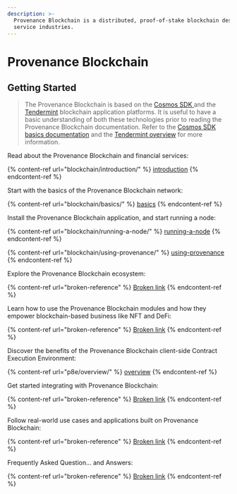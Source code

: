 ```yaml
---
description: >-
  Provenance Blockchain is a distributed, proof-of-stake blockchain designed for financial
  service industries.
---
```


# Provenance Blockchain

## Getting Started

> The Provenance Blockchain is based on the [Cosmos SDK ](https://docs.cosmos.network/v0.42/)and the [Tendermint](https://docs.tendermint.com/master/) blockchain application platforms.  It is useful to have a basic understanding of both these technologies prior to reading the Provenance Blockchain documentation. Refer to the [Cosmos SDK basics documentation](https://docs.cosmos.network/master/intro/overview.html) and the [Tendermint overview](https://docs.tendermint.com/master/introduction/what-is-tendermint.html#) for more information.

Read about the Provenance Blockchain and financial services:

{% content-ref url="blockchain/introduction/" %}
[introduction](blockchain/introduction/)
{% endcontent-ref %}

Start with the basics of the Provenance Blockchain network:

{% content-ref url="blockchain/basics/" %}
[basics](blockchain/basics/)
{% endcontent-ref %}

Install the Provenance Blockchain application, and start running a node:

{% content-ref url="blockchain/running-a-node/" %}
[running-a-node](blockchain/running-a-node/)
{% endcontent-ref %}

{% content-ref url="blockchain/using-provenance/" %}
[using-provenance](blockchain/using-provenance/)
{% endcontent-ref %}

Explore the Provenance Blockchain ecosystem:

{% content-ref url="broken-reference" %}
[Broken link](broken-reference)
{% endcontent-ref %}

Learn how to use the Provenance Blockchain modules and how they empower blockchain-based business like NFT and DeFi:

{% content-ref url="broken-reference" %}
[Broken link](broken-reference)
{% endcontent-ref %}

Discover the benefits of the Provenance Blockchain client-side Contract Execution Environment:

{% content-ref url="p8e/overview/" %}
[overview](p8e/overview/)
{% endcontent-ref %}

Get started integrating with Provenance Blockchain:

{% content-ref url="broken-reference" %}
[Broken link](broken-reference)
{% endcontent-ref %}

Follow real-world use cases and applications built on Provenance Blockchain:

{% content-ref url="broken-reference" %}
[Broken link](broken-reference)
{% endcontent-ref %}

Frequently Asked Question... and Answers:

{% content-ref url="broken-reference" %}
[Broken link](broken-reference)
{% endcontent-ref %}


